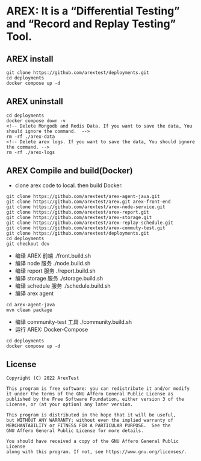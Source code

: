 # AREX: It is a “Differential Testing” and “Record and Replay Testing” Tool.

## AREX install

```
git clone https://github.com/arextest/deployments.git
cd deployments
docker compose up -d
```

## AREX uninstall

```
cd deployments
docker compose down -v
<!-- Delete Mongodb and Redis Data. If you want to save the data, You should ignore the command.  -->
rm -rf ./arex-data
<!-- Delete arex logs. If you want to save the data, You should ignore the command. -->
rm -rf ./arex-logs
```

## AREX Compile and build(Docker)

- clone arex code to local. then build Docker.

```
git clone https://github.com/arextest/arex-agent-java.git
git clone https://github.com/arextest/arex.git arex-front-end
git clone https://github.com/arextest/arex-node-service.git
git clone https://github.com/arextest/arex-report.git
git clone https://github.com/arextest/arex-storage.git
git clone https://github.com/arextest/arex-replay-schedule.git
git clone https://github.com/arextest/arex-commuty-test.git
git clone https://github.com/arextest/deployments.git
cd deployments
git checkout dev
```

- 编译 AREX 前端 ./front.build.sh
- 编译 node 服务 ./node.build.sh
- 编译 report 服务 ./report.build.sh
- 编译 storage 服务 ./storage.build.sh
- 编译 schedule 服务 ./schedule.build.sh
- 编译 arex agent

```
cd arex-agent-java
mvn clean package
```

- 编译 community-test 工具 ./community.build.sh
- 运行 AREX: Docker-Compose

```
cd deployments
docker compose up -d
```

## License

    Copyright (C) 2022 ArexTest

    This program is free software: you can redistribute it and/or modify
    it under the terms of the GNU Affero General Public License as
    published by the Free Software Foundation, either version 3 of the
    License, or (at your option) any later version.

    This program is distributed in the hope that it will be useful,
    but WITHOUT ANY WARRANTY; without even the implied warranty of
    MERCHANTABILITY or FITNESS FOR A PARTICULAR PURPOSE.  See the
    GNU Affero General Public License for more details.

    You should have received a copy of the GNU Affero General Public License
    along with this program. If not, see https://www.gnu.org/licenses/.
